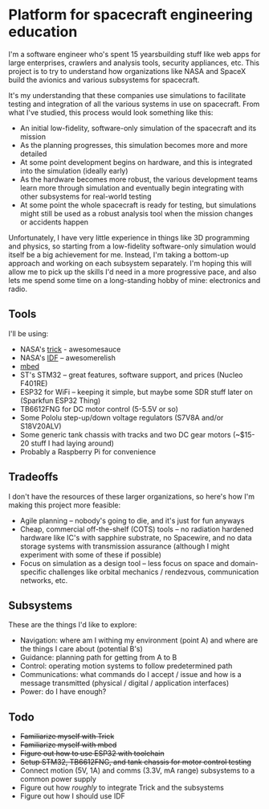# Platform for spacecraft engineering education

I'm a software engineer who's spent 15 yearsbuilding stuff like web apps for large enterprises, crawlers and analysis tools, security appliances, etc. This project is to try to understand how organizations like NASA and SpaceX build the avionics and various subsystems for spacecraft.

It's my understanding that these companies use simulations to facilitate testing and integration of all the various systems in use on spacecraft. From what I've studied, this process would look something like this:

 * An initial low-fidelity, software-only simulation of the spacecraft and its mission
 * As the planning progresses, this simulation becomes more and more detailed
 * At some point development begins on hardware, and this is integrated into the simulation (ideally early)
 * As the hardware becomes more robust, the various development teams learn more through simulation and eventually begin integrating with other subsystems for real-world testing
 * At some point the whole spacecraft is ready for testing, but simulations might still be used as a robust analysis tool when the mission changes or accidents happen

 Unfortunately, I have very little experience in things like 3D programming and physics, so starting from a low-fidelity software-only simulation would itself be a big achievement for me. Instead, I'm taking a bottom-up approach and working on each subsystem separately. I'm hoping this will allow me to pick up the skills I'd need in a more progressive pace, and also lets me spend some time on a long-standing hobby of mine: electronics and radio.


## Tools

I'll be using:

 * NASA's [trick] - awesomesauce
 * NASA's [IDF] – awesomerelish
 * [mbed]
 * ST's STM32 – great features, software support, and prices (Nucleo F401RE)
 * ESP32 for WiFi – keeping it simple, but maybe some SDR stuff later on (Sparkfun ESP32 Thing)
 * TB6612FNG for DC motor control (5-5.5V or so)
 * Some Pololu step-up/down voltage regulators (S7V8A and/or S18V20ALV)
 * Some generic tank chassis with tracks and two DC gear motors (~$15-20 stuff I had laying around)
 * Probably a Raspberry Pi for convenience


## Tradeoffs

I don't have the resources of these larger organizations, so here's how I'm making this project more feasible:

* Agile planning – nobody's going to die, and it's just for fun anyways
* Cheap, commercial off-the-shelf (COTS) tools – no radiation hardened hardware like IC's with sapphire substrate, no Spacewire, and no data storage systems with transmission assurance (although I might experiment with some of these if possible)
* Focus on simulation as a design tool – less focus on space and domain-specific challenges like orbital mechanics / rendezvous, communication networks, etc.


## Subsystems

These are the things I'd like to explore:

* Navigation: where am I withing my environment (point A) and where are the things I care about (potential B's)
* Guidance: planning path for getting from A to B
* Control: operating motion systems to follow predetermined path
* Communications: what commands do I accept / issue and how is a message transmitted (physical / digital / application interfaces)
* Power: do I have enough?


## Todo

* ~~Familiarize myself with Trick~~
* ~~Familiarize myself with mbed~~
* ~~Figure out how to use ESP32 with toolchain~~
* ~~Setup STM32, TB6612FNG, and tank chassis for motor control testing~~
* Connect motion (5V, 1A) and comms (3.3V, mA range) subsystems to a common power supply
* Figure out how _roughly_ to integrate Trick and the subsystems
* Figure out how I should use IDF


[trick]: https://github.com/nasa/trick
[idf]: https://github.com/nasa/idf
[mbed]: http://mbed.org
[SIM_wheelbot]: https://github.com/nasa/trick/tree/9335b9cff8939b28168f9854720d165d75e65c94/trick_sims/SIM_wheelbot